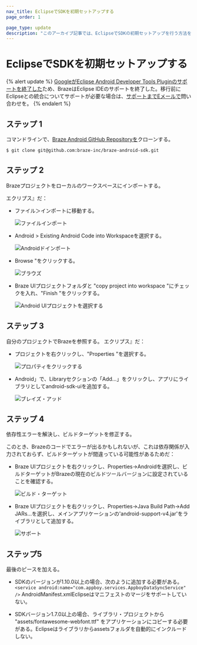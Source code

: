```yaml
---
nav_title: EclipseでSDKを初期セットアップする
page_order: 1

page_type: update
description: "このアーカイブ記事では、EclipseでSDKの初期セットアップを行う方法を説明する。BrazeはEclipse IDEのサポートを廃止した。"
---
```


# EclipseでSDKを初期セットアップする

{% alert update %}
[GoogleがEclipse Android Developer Tools Pluginのサポートを終了した](http://android-developers.blogspot.com/2015/06/an-update-on-eclipse-android-developer.html)ため、BrazeはEclipse IDEのサポートを終了した。移行前にEclipseとの統合についてサポートが必要な場合は、[サポートまでEメールで]({{site.baseurl}}/support_contact/)問い合わせを。
{% endalert %}

## ステップ 1
コマンドラインで、[Braze Android GitHub Repositoryを][03]クローンする。

```bash
$ git clone git@github.com:braze-inc/braze-android-sdk.git
```

## ステップ 2
Brazeプロジェクトをローカルのワークスペースにインポートする。

エクリプス』だ：

  - ファイル＞インポートに移動する。

    ![ファイルインポート][04]
  - Android > Existing Android Code into Workspaceを選択する。

    ![Androidドインポート][05]
  - Browse "をクリックする。

    ![ブラウズ][06]
  - Braze UIプロジェクトフォルダと "copy project into workspace "にチェックを入れ、"Finish "をクリックする。

    ![Android UIプロジェクトを選択する][07]

## ステップ 3
自分のプロジェクトでBrazeを参照する。
エクリプス』だ：

  - プロジェクトを右クリックし、"Properties "を選択する。

    ![プロパティをクリックする][08]
  - Android」で、Libraryセクションの「Add...」をクリックし、アプリにライブラリとしてandroid-sdk-uiを追加する。

    ![ブレイズ・アッド][09]

## ステップ 4
依存性エラーを解決し、ビルドターゲットを修正する。

このとき、Brazeのコードでエラーが出るかもしれないが、これは依存関係が入力されておらず、ビルドターゲットが間違っている可能性があるためだ：

   - Braze UIプロジェクトを右クリックし、Properties->Androidを選択し、ビルドターゲットがBrazeの現在のビルドツールバージョンに設定されていることを確認する。

      ![ビルド・ターゲット][10]
   - Braze UIプロジェクトを右クリックし、Properties->Java Build Path->Add JARs...を選択し、メインアプリケーションの'android-support-v4.jar'をライブラリとして追加する。

      ![サポート][11]

## ステップ5

最後のピースを加える。

  - SDKのバージョンが1.10.0以上の場合、次のように追加する必要がある。
  `<service android:name="com.appboy.services.AppboyDataSyncService" />`
  AndroidManifest.xmlEclipseはマニフェストのマージをサポートしていない。

  - SDKバージョン1.7.0以上の場合、ライブラリ・プロジェクトから "assets/fontawesome-webfont.ttf" をアプリケーションにコピーする必要がある。Eclipseはライブラリからassetsフォルダを自動的にインクルードしない。

[03]: https://github.com/braze-inc/braze-android-sdk "Appboy Android GitHubリポジトリ"
[04]: {{site.baseurl}}/assets/img_archive/file_import.png
[05]: {{site.baseurl}}/assets/img_archive/android_import.png
[06]: {{site.baseurl}}/assets/img_archive/click_browse.png
[07]: {{site.baseurl}}/assets/img_archive/select_project_android.png
[08]: {{site.baseurl}}/assets/img_archive/click_properties.png
[09]: {{site.baseurl}}/assets/img_archive/add_appboy_ui.png
[10]: {{site.baseurl}}/assets/img_archive/build_target.png
[11]: {{site.baseurl}}/assets/img_archive/android_support_v4.png
